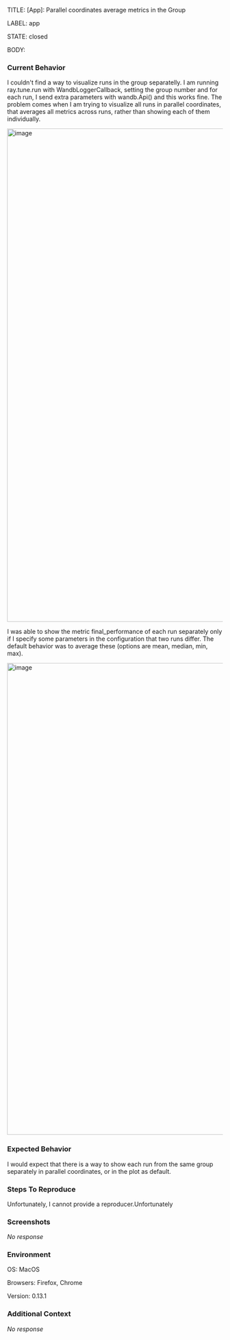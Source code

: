 TITLE:
[App]: Parallel coordinates average metrics in the Group

LABEL:
app

STATE:
closed

BODY:
### Current Behavior

I couldn't find a way to visualize runs in the group separatelly. I am running ray.tune.run with WandbLoggerCallback, setting the group number and for each run, I send extra parameters with wandb.Api() and this works fine. The problem comes when I am trying to visualize all runs in parallel coordinates, that averages all metrics across runs, rather than showing each of them individually.


<img width="1149" alt="image" src="https://user-images.githubusercontent.com/40608743/188479740-309ae89f-38c4-4fdb-a9c8-2a771d8eb16e.png">

I was able to show the metric final_performance of each run separately only if I specify some parameters in the configuration that two runs differ. The default behavior was to average these (options are mean, median, min, max).

<img width="1099" alt="image" src="https://user-images.githubusercontent.com/40608743/188477993-1e2549b3-4174-42c3-883a-7bc1107cc5c5.png">


### Expected Behavior

I would expect that there is a way to show each run from the same group separately in parallel coordinates, or in the plot as default.

### Steps To Reproduce

Unfortunately, I cannot provide a reproducer.Unfortunately

### Screenshots

_No response_

### Environment

OS: MacOS

Browsers: Firefox, Chrome

Version: 0.13.1


### Additional Context

_No response_


